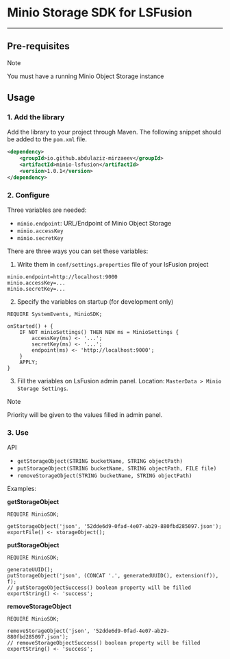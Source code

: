 # Minio Storage SDK for LSFusion

---------------------------------------------

## Pre-requisites
> [!NOTE]
> You must have a running Minio Object Storage instance

## Usage

### 1. Add the library
Add the library to your project through Maven. The following snippet should be added to the `pom.xml` file.
```xml
<dependency>
    <groupId>io.github.abdulaziz-mirzaeev</groupId>
    <artifactId>minio-lsfusion</artifactId>
    <version>1.0.1</version>
</dependency>
```

### 2. Configure
Three variables  are needed:
- `minio.endpoint`: URL/Endpoint of Minio Object Storage
- `minio.accessKey`
- `minio.secretKey`

There are three ways you can set these variables:
1. Write them in `conf/settings.properties` file of your lsFusion project
```properties
minio.endpoint=http://localhost:9000
minio.accessKey=...
minio.secretKey=...
```
2. Specify the variables on startup (for development only)
```lsf
REQUIRE SystemEvents, MinioSDK;

onStarted() + {
    IF NOT minioSettings() THEN NEW ms = MinioSettings {
        accessKey(ms) <- '...';
        secretKey(ms) <- '...';
        endpoint(ms) <- 'http://localhost:9000';
    }
    APPLY;
}
```
3. Fill the variables on LsFusion admin panel. Location: `MasterData > Minio Storage Settings`.

> [!NOTE]
> Priority will be given to the values filled in admin panel.

### 3. Use

API

- `getStorageObject(STRING bucketName, STRING objectPath)`
- `putStorageObject(STRING bucketName, STRING objectPath, FILE file)`
- `removeStorageObject(STRING bucketName, STRING objectPath)`

Examples:

**getStorageObject**
```lsf
REQUIRE MinioSDK;

getStorageObject('json', '52dde6d9-0fad-4e07-ab29-880fbd285097.json');
exportFile() <- storageObject();
```

**putStorageObject**
```lsf
REQUIRE MinioSDK;

generateUUID();
putStorageObject('json', (CONCAT '.', generatedUUID(), extension(f)), f);
// putStorageObjectSuccess() boolean property will be filled
exportString() <- 'success';
```

**removeStorageObject**
```lsf
REQUIRE MinioSDK;

removeStorageObject('json', '52dde6d9-0fad-4e07-ab29-880fbd285097.json');
// removeStorageObjectSuccess() boolean property will be filled
exportString() <- 'success';
```
